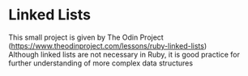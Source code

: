 # Linked Lists
This small project is given by The Odin Project (https://www.theodinproject.com/lessons/ruby-linked-lists)  
Although linked lists are not necessary in Ruby, it is good practice for further understanding of more complex data structures
